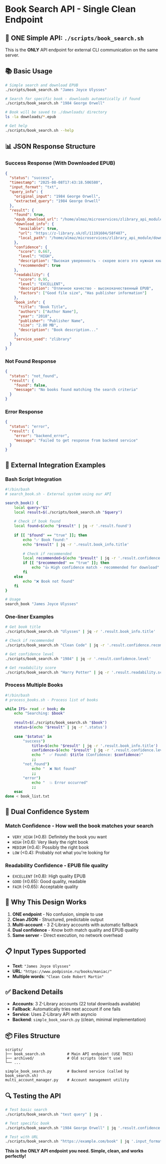 # Book Search API - Single Clean Endpoint

## 🎯 **ONE Simple API: `./scripts/book_search.sh`**

This is the **ONLY** API endpoint for external CLI communication on the same server.

## 📚 **Basic Usage**

```bash
# Simple search and download EPUB
./scripts/book_search.sh "James Joyce Ulysses"

# Search for specific book - downloads automatically if found
./scripts/book_search.sh "1984 George Orwell"

# Book will be saved to ./downloads/ directory
ls -la downloads/*.epub

# Get help
./scripts/book_search.sh --help
```

## 📊 **JSON Response Structure**

### **Success Response (With Downloaded EPUB)**
```json
{
  "status": "success",
  "timestamp": "2025-08-08T17:43:18.506580",
  "input_format": "txt",
  "query_info": {
    "original_input": "1984 George Orwell",
    "extracted_query": "1984 George Orwell"
  },
  "result": {
    "found": true,
    "epub_download_url": "/home/almaz/microservices/zlibrary_api_module/downloads/1984_.epub",
    "download_info": {
      "available": true,
      "url": "https://z-library.sk/dl/11191604/58f487",
      "local_path": "/home/almaz/microservices/zlibrary_api_module/downloads/1984_.epub"
    },
    "confidence": {
      "score": 0.667,
      "level": "HIGH",
      "description": "Высокая уверенность - скорее всего это нужная книга",
      "recommended": true
    },
    "readability": {
      "score": 0.95,
      "level": "EXCELLENT",
      "description": "Отличное качество - высококачественный EPUB",
      "factors": ["Good file size", "Has publisher information"]
    },
    "book_info": {
      "title": "Book Title",
      "authors": ["Author Name"],
      "year": "2018",
      "publisher": "Publisher Name",
      "size": "2.80 MB",
      "description": "Book description..."
    },
    "service_used": "zlibrary"
  }
}
```

### **Not Found Response**
```json
{
  "status": "not_found",
  "result": {
    "found": false,
    "message": "No books found matching the search criteria"
  }
}
```

### **Error Response**
```json
{
  "status": "error",
  "result": {
    "error": "backend_error",
    "message": "Failed to get response from backend service"
  }
}
```

## 🔧 **External Integration Examples**

### **Bash Script Integration**
```bash
#!/bin/bash
# search_book.sh - External system using our API

search_book() {
    local query="$1"
    local result=$(./scripts/book_search.sh "$query")
    
    # Check if book found
    local found=$(echo "$result" | jq -r '.result.found')
    
    if [[ "$found" == "true" ]]; then
        echo "✅ Book found:"
        echo "$result" | jq -r '.result.book_info.title'
        
        # Check if recommended
        local recommended=$(echo "$result" | jq -r '.result.confidence.recommended')
        if [[ "$recommended" == "true" ]]; then
            echo "👍 High confidence match - recommended for download"
        fi
    else
        echo "❌ Book not found"
    fi
}

# Usage
search_book "James Joyce Ulysses"
```

### **One-liner Examples**
```bash
# Get book title
./scripts/book_search.sh "Ulysses" | jq -r '.result.book_info.title'

# Check if recommended
./scripts/book_search.sh "Clean Code" | jq -r '.result.confidence.recommended'

# Get confidence level
./scripts/book_search.sh "1984" | jq -r '.result.confidence.level'

# Get readability score
./scripts/book_search.sh "Harry Potter" | jq -r '.result.readability.score'
```

### **Process Multiple Books**
```bash
#!/bin/bash
# process_books.sh - Process list of books

while IFS= read -r book; do
    echo "Searching: $book"
    
    result=$(./scripts/book_search.sh "$book")
    status=$(echo "$result" | jq -r '.status')
    
    case "$status" in
        "success")
            title=$(echo "$result" | jq -r '.result.book_info.title')
            confidence=$(echo "$result" | jq -r '.result.confidence.level')
            echo "  ✅ Found: $title (Confidence: $confidence)"
            ;;
        "not_found")
            echo "  ❌ Not found"
            ;;
        "error")
            echo "  💥 Error occurred"
            ;;
    esac
done < book_list.txt
```

## 🎯 **Dual Confidence System**

### **Match Confidence** - How well the book matches your search
- `VERY_HIGH` (≥0.8): Definitely the book you want
- `HIGH` (≥0.6): Very likely the right book
- `MEDIUM` (≥0.4): Possibly the right book
- `LOW` (<0.4): Probably not what you're looking for

### **Readability Confidence** - EPUB file quality
- `EXCELLENT` (≥0.8): High quality EPUB
- `GOOD` (≥0.65): Good quality, readable
- `FAIR` (<0.65): Acceptable quality

## 🚀 **Why This Design Works**

1. **ONE endpoint** - No confusion, simple to use
2. **Clean JSON** - Structured, predictable output
3. **Multi-account** - 3 Z-Library accounts with automatic fallback
4. **Dual confidence** - Know both match quality and EPUB quality
5. **Same server** - Direct execution, no network overhead

## 📋 **Input Types Supported**

- **Text**: `"James Joyce Ulysses"`
- **URL**: `"https://www.podpisnie.ru/books/maniac/"`
- **Multiple words**: `"Clean Code Robert Martin"`

## ✅ **Backend Details**

- **Accounts**: 3 Z-Library accounts (22 total downloads available)
- **Fallback**: Automatically tries next account if one fails
- **Service**: Uses Z-Library API with asyncio
- **Backend**: `simple_book_search.py` (clean, minimal implementation)

## 📦 **Files Structure**

```
scripts/
├── book_search.sh          # Main API endpoint (USE THIS)
├── archived/               # Old scripts (don't use)
└── ...

simple_book_search.py       # Backend service (called by book_search.sh)
multi_account_manager.py    # Account management utility
```

## 🔍 **Testing the API**

```bash
# Test basic search
./scripts/book_search.sh "test query" | jq .

# Test specific book
./scripts/book_search.sh "1984 George Orwell" | jq '.result.confidence'

# Test with URL
./scripts/book_search.sh "https://example.com/book" | jq '.input_format'
```

**This is the ONLY API endpoint you need. Simple, clean, and works perfectly!**